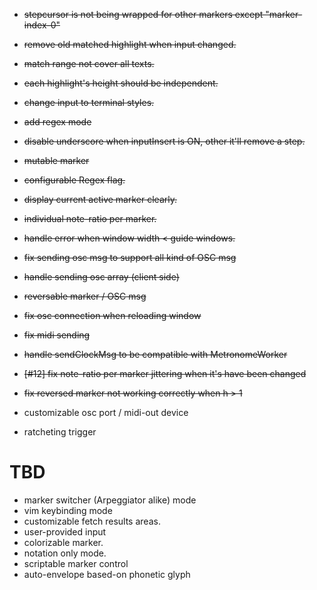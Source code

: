 - ~~stepcursor is not being wrapped for other markers except "marker-index-0"~~
- ~~remove old matched highlight when input changed.~~
- ~~match range not cover all texts.~~
- ~~each highlight's height should be independent.~~
- ~~change input to terminal styles.~~
- ~~add regex mode~~
- ~~disable underscore when inputInsert is ON, other it'll remove a step.~~
- ~~mutable marker~~
- ~~configurable Regex flag.~~
- ~~display current active marker clearly.~~
- ~~individual note-ratio per marker.~~
- ~~handle error when window width < guide windows.~~
- ~~fix sending osc msg to support all kind of OSC msg~~
- ~~handle sending osc array (client side)~~
- ~~reversable marker / OSC msg~~
- ~~fix osc connection when reloading window~~
- ~~fix midi sending~~
- ~~handle sendClockMsg to be compatible with MetronomeWorker~~
- ~~[#12] fix note-ratio per marker jittering when it's have been changed~~
- ~~fix reversed marker not working correctly when h > 1~~

- customizable osc port / midi-out device
- ratcheting trigger

# TBD
- marker switcher (Arpeggiator alike) mode
- vim keybinding mode
- customizable fetch results areas.
- user-provided input
- colorizable marker.
- notation only mode.
- scriptable marker control
- auto-envelope based-on phonetic glyph
